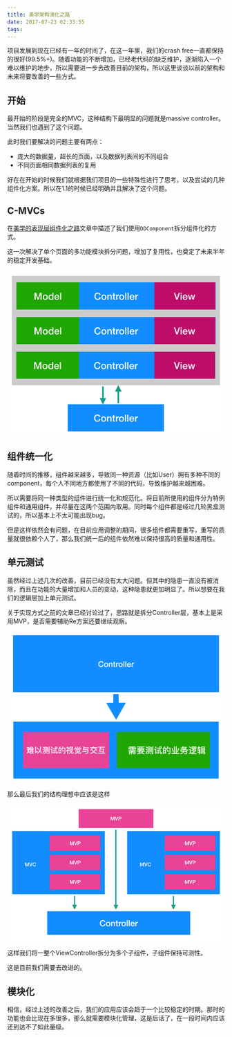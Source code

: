 ```yaml
---
title: 美学架构演化之路
date: 2017-07-23 02:33:55
tags:
---
```


项目发展到现在已经有一年的时间了，在这一年里，我们的crash free一直都保持的很好(99.5%+)。随着功能的不断增加，已经老代码的缺乏维护，逐渐陷入一个难以维护的地步，所以需要进一步去改善目前的架构，所以这里谈谈以前的架构和未来将要改善的一些方式。

<!--more-->

## 开始

最开始的阶段是完全的MVC，这种结构下最明显的问题就是massive controller。当然我们也遇到了这个问题。

此时我们要解决的问题主要有两点：

- 庞大的数据量，超长的页面，以及数据列表间的不同组合
- 不同页面相同数据列表的复用

好在在开始的时候我们就根据我们项目的一些特殊性进行了思考，以及尝试的几种组件化方案。所以在1.1的时候已经明确并且解决了这个问题。

## C-MVCs

在[美学的表现层组件化之路](/2017/04/09/2017-04-09-美学的表现层组件化之路/)文章中描述了我们使用`DDComponent`拆分组件化的方式。

这一次解决了单个页面的多功能模块拆分问题，增加了复用性，也奠定了未来半年的稳定开发基础。

![](/images/2017/upgrade/c_mvcs.png)

## 组件统一化

随着时间的推移，组件越来越多，导致同一种资源（比如User）拥有多种不同的component，每个人不同地方都使用了不同的代码，导致维护越来越困难。

所以需要将同一种类型的组件进行统一化和规范化。将目前所使用的组件分为特例组件和通用组件，并尽量在这两个范围内取用。同时每个组件都是经过几轮黑盒测试的，所以基本上不太可能出现bug。

但是这样依然会有问题，在目前应用调整的期间，很多组件都需要重写，重写的质量就很依赖个人了，那么我们统一后的组件依然难以保持很高的质量和通用性。

## 单元测试

虽然经过上述几次的改善，目前已经没有太大问题。但其中的隐患一直没有被消除，而且在功能的大量增加和人员的变动，这种隐患就更加明显了。所以想要在我们的逻辑层加上单元测试。

关于实现方式之前的文章已经讨论过了，思路就是拆分Controller层，基本上是采用MVP，是否需要辅助Re方案还要继续观察。

![](/images/2017/upgrade/c.png)

那么最后我们的结构理想中应该是这样

![](/images/2017/upgrade/c_mvcs_mvps.png)

这样我们将一整个ViewController拆分为多个子组件，子组件保持可测性。

这是目前我们需要去改进的。

## 模块化

相信，经过上述的改善之后，我们的应用应该会趋于一个比较稳定的时期。那时的功能也会比现在多很多，那么就需要模块化管理，这是后话了，在一段时间内应该还到达不了如此量级。
